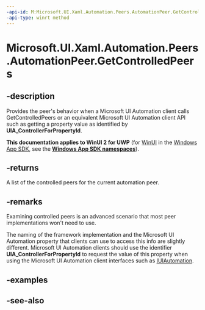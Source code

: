 ```yaml
---
-api-id: M:Microsoft.UI.Xaml.Automation.Peers.AutomationPeer.GetControlledPeers
-api-type: winrt method
---
```


<!-- Method syntax
public Windows.Foundation.Collections.IVectorView<Windows.UI.Xaml.Automation.Peers.AutomationPeer> GetControlledPeers()
-->

# Microsoft.UI.Xaml.Automation.Peers.AutomationPeer.GetControlledPeers

## -description
Provides the peer's behavior when a Microsoft UI Automation client calls GetControlledPeers or an equivalent Microsoft UI Automation client API such as getting a property value as identified by **UIA_ControllerForPropertyId**.

**This documentation applies to WinUI 2 for UWP** (for [WinUI](/windows/apps/winui/winui3/) in the [Windows App SDK](/windows/apps/windows-app-sdk/), see the **[Windows App SDK namespaces](/windows/windows-app-sdk/api/winrt/)**).

## -returns
A list of the controlled peers for the current automation peer.

## -remarks
Examining controlled peers is an advanced scenario that most peer implementations won't need to use.

The naming of the framework implementation and the Microsoft UI Automation property that clients can use to access this info are slightly different. Microsoft UI Automation clients should use the identifier **UIA_ControllerForPropertyId** to request the value of this property when using the Microsoft UI Automation client interfaces such as [IUIAutomation](/windows/desktop/api/uiautomationclient/nn-uiautomationclient-iuiautomation).

## -examples

## -see-also
